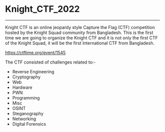 # Knight_CTF_2022
------------------------------------------------------
Knight CTF is an online jeopardy style Capture the Flag (CTF) competition hosted by the Knight Squad community from Bangladesh. This is the first time we are going to organize the Knight CTF and it is not only the first CTF of the Knight Squad, it will be the first International CTF from Bangladesh. 

https://ctftime.org/event/1545

The CTF consisted of challenges related to:-
- Reverse Engineering
- Cryptography 
- Web
- Hardware
- PWN
- Programming
- Misc
- OSINT
- Steganography
- Networking
- Digital Forensics
